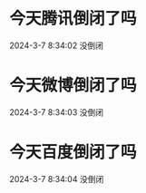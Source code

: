 # 今天腾讯倒闭了吗

2024-3-7 8:34:02 没倒闭

# 今天微博倒闭了吗

2024-3-7 8:34:03 没倒闭

# 今天百度倒闭了吗

2024-3-7 8:34:04 没倒闭

